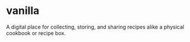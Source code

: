 # vanilla
A digital place for collecting, storing, and sharing recipes alike a physical cookbook or recipe box.
